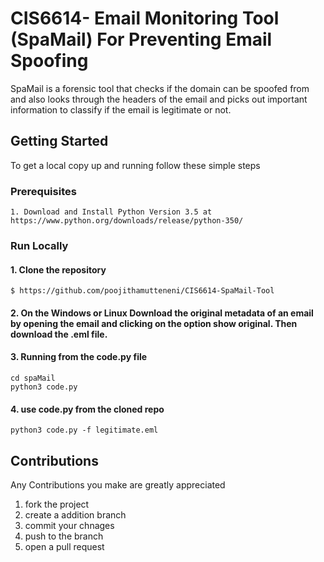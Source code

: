 # CIS6614- Email Monitoring Tool (SpaMail) For Preventing Email Spoofing

SpaMail is a forensic tool that checks if the domain can be spoofed from and  also looks through the headers of the email and picks out important information to classify if the email is legitimate or not.

## Getting Started
To get a local copy up and running follow these simple steps

### Prerequisites
```
1. Download and Install Python Version 3.5 at https://www.python.org/downloads/release/python-350/
```

### Run Locally

#### 1. Clone the repository 

```
$ https://github.com/poojithamutteneni/CIS6614-SpaMail-Tool
```

#### 2. On the Windows or Linux Download the original metadata of an email by opening the email and clicking on the option show original. Then download the .eml file.

#### 3. Running from the code.py file

```
cd spaMail
python3 code.py
```



#### 4. use code.py from the cloned repo

```
python3 code.py -f legitimate.eml
```

## Contributions

Any Contributions you make are greatly appreciated

1. fork the project
2. create a addition branch
3. commit your chnages
4. push to the branch
5. open a pull request
